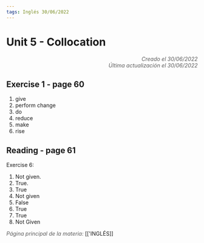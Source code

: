 ```yaml
---
tags: Inglés 30/06/2022
---
```


# Unit 5 - Collocation
<div style="text-align: right; opacity: 0.7; font-style: italic;">Creado el 30/06/2022</div>
<div style="text-align: right; opacity: 0.7; font-style: italic;">Última actualización el 30/06/2022</div>

## Exercise 1 - page 60

1. give
2. perform change
3. do
4. reduce
5. make
6. rise

## Reading - page 61

Exercise 6:

1. Not given.
2. True.
3. True
4. Not given
5. False
6. True
7. True
8. Not Given

<span style="opacity: 0.7; font-style: italic;">Página principal de la materia:</span> [['INGLÉS]]